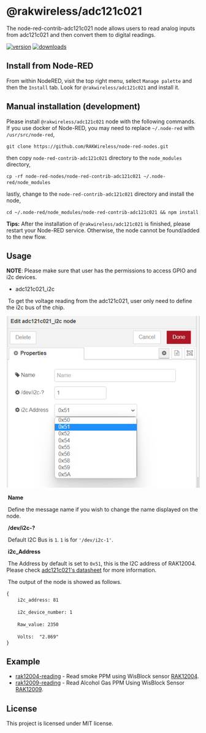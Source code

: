 # @rakwireless/adc121c021

The node-red-contrib-adc121c021 node allows users to read analog inputs from adc121c021 and then convert them to digital readings. 

[![version](https://img.shields.io/npm/v/@rakwireless/adc121c021.svg?logo=npm)](https://www.npmjs.com/package/@rakwireless/adc121c021)
[![downloads](https://img.shields.io/npm/dm/@rakwireless/adc121c021.svg)](https://www.npmjs.com/package/@rakwireless/adc121c021)

## Install from Node-RED

From within NodeRED, visit the top right menu, select `Manage palette` and then the `Install` tab. Look for `@rakwireless/adc121c021` and install it.


## Manual installation (development)

Please install `@rakwireless/adc121c021` node with the following commands. If you use docker of Node-RED, you may need to replace `~/.node-red` with `/usr/src/node-red`,

```
git clone https://github.com/RAKWireless/node-red-nodes.git
```

then copy `node-red-contrib-adc121c021` directory  to  the `node_modules` directory,

```
cp -rf node-red-nodes/node-red-contrib-adc121c021 ~/.node-red/node_modules
```

lastly, change to the `node-red-contrib-adc121c021` directory and install the node, 

```
cd ~/.node-red/node_modules/node-red-contrib-adc121c021 && npm install
```

**Tips:**  After the installation of `@rakwireless/adc121c021` is finished, please restart your Node-RED service.  Otherwise, the node cannot be found/added to the new flow.

## Usage

**NOTE**: Please make sure that user has the permissions to access GPIO and i2c devices. 

- adc121c021_i2c

​		To get the voltage reading from the adc121c021, user only need to define the i2c bus of the chip. 

<img src="assets/adc121c021_i2c node.png" alt="adc121c021_i2c node configuration"/>

​		**Name**		

​			Define the message name if you wish to change the name displayed on the node.

​		**/dev/i2c-?**

​			Default I2C Bus is `1`.  `1` is for `'/dev/i2c-1'`.

​		**i2c_Address**

​			The Address by default is set to `0x51`, this is the I2C address of RAK12004. Please check [adc121c021's datasheet](https://www.ti.com/lit/ds/symlink/adc121c021.pdf?ts=1649592829477&ref_url=https%253A%252F%252Fwww.google.com%252F) for more 		information. 

​		The output of the node is showed as follows.

```
{
	i2c_address: 81

	i2c_device_number: 1

	Raw_value: 2350

	Volts:  "2.869"
}
```



## Example

- [rak12004-reading](https://github.com/RAKWireless/node-red-nodes/tree/master/node-red-contrib-adc121c021/examples/rak12004-reading) - Read smoke PPM using WisBlock sensor [RAK12004](https://store.rakwireless.com/products/mq2-gas-sensor-module-rak12004).
- [rak12009-reading](https://github.com/RAKWireless/node-red-nodes/tree/master/node-red-contrib-adc121c021/examples/rak12009-reading) - Read Alcohol Gas  PPM Using WisBlock Sensor [RAK12009](https://store.rakwireless.com/products/wisblock-mq3-gas-sensor-rak12009).


## License

This project is licensed under MIT license.
